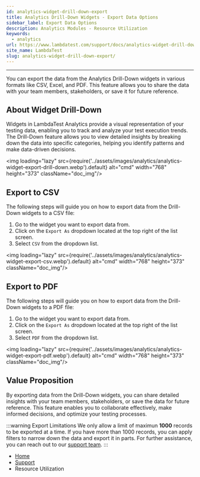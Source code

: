 ```yaml
---
id: analytics-widget-drill-down-export
title: Analytics Drill-Down Widgets - Export Data Options
sidebar_label: Export Data Options
description: Analytics Modules - Resource Utilization
keywords:
  - analytics
url: https://www.lambdatest.com/support/docs/analytics-widget-drill-down-export/
site_name: LambdaTest
slug: analytics-widget-drill-down-export/
---
```


<script type="application/ld+json"
      dangerouslySetInnerHTML={{ __html: JSON.stringify({
       "@context": "https://schema.org",
        "@type": "BreadcrumbList",
        "itemListElement": [{
          "@type": "ListItem",
          "position": 1,
          "name": "Home",
          "item": "https://www.lambdatest.com"
        },{
          "@type": "ListItem",
          "position": 2,
          "name": "Support",
          "item": "https://www.lambdatest.com/support/docs/"
        },{
          "@type": "ListItem",
          "position": 3,
          "name": "Test Overview",
          "item": "https://www.lambdatest.com/support/docs/analytics-widget-drill-down-export/"
        }]
      })
    }}
></script>

---

You can export the data from the Analytics Drill-Down widgets in various formats like CSV, Excel, and PDF. This feature allows you to share the data with your team members, stakeholders, or save it for future reference.


## About Widget Drill-Down 

Widgets in LambdaTest Analytics provide a visual representation of your testing data, enabling you to track and analyze your test execution trends. The Drill-Down feature allows you to view detailed insights by breaking down the data into specific categories, helping you identify patterns and make data-driven decisions.

<img loading="lazy" src={require('../assets/images/analytics/analytics-widget-export-drill-down.webp').default} alt="cmd" width="768" height="373" className="doc_img"/>


## Export to CSV

The following steps will guide you on how to export data from the Drill-Down widgets to a CSV file:
1. Go to the widget you want to export data from.
2. Click on the `Export As` dropdown located at the top right of the list screen.
3. Select `CSV` from the dropdown list.

<img loading="lazy" src={require('../assets/images/analytics/analytics-widget-export-csv.webp').default} alt="cmd" width="768" height="373" className="doc_img"/>


## Export to PDF 
The following steps will guide you on how to export data from the Drill-Down widgets to a PDF file:
1. Go to the widget you want to export data from.
2. Click on the `Export As` dropdown located at the top right of the list screen.
3. Select `PDF` from the dropdown list.

<img loading="lazy" src={require('../assets/images/analytics/analytics-widget-export-pdf.webp').default} alt="cmd" width="768" height="373" className="doc_img"/>


## Value Proposition
By exporting data from the Drill-Down widgets, you can share detailed insights with your team members, stakeholders, or save the data for future reference. This feature enables you to collaborate effectively, make informed decisions, and optimize your testing processes.

:::warning Export Limitations
We only allow a limit of maximun **1000** records to be exported at a time. If you have more than 1000 records, you can apply filters to narrow down the data and export it in parts. For further assistance, you can reach out to our [support team](mailto:support@lambdatest.com).
:::

<nav aria-label="breadcrumbs">
  <ul className="breadcrumbs">
    <li className="breadcrumbs__item">
      <a className="breadcrumbs__link" target="_self" href="https://www.lambdatest.com">
        Home
      </a>
    </li>
    <li className="breadcrumbs__item">
      <a className="breadcrumbs__link" target="_self" href="https://www.lambdatest.com/support/docs/">
        Support
      </a>
    </li>
    <li className="breadcrumbs__item breadcrumbs__item--active">
      <span className="breadcrumbs__link">
      Resource Utilization 
      </span>
    </li>
  </ul>
</nav>
